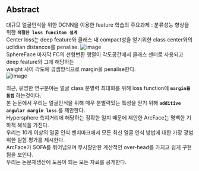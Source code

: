 ## Abstract
대규모 얼굴인식을 위한 DCNN을 이용한 feature 학습의 주요과제 : 분류성능 향상을 위한 **`적절한 loss funciton 설계`**  
Center loss는 deep feature와 클래스 내 compact성을 얻기위한 class center와의 uclidian distancce를 penalise.
![image](https://user-images.githubusercontent.com/40943064/124759144-4b6e9d80-df6a-11eb-9150-400a7d3c5a51.png)  
SphereFace 마지막 FC의 선형변환 행렬이 각도공간에서 클래스 센터로 사용되고 deep feature와 그에 해당하는  
weight 사이 각도에 곱셈방식으로 margin을 penalise한다.  
![image](https://user-images.githubusercontent.com/40943064/124759809-0b5bea80-df6b-11eb-9274-b35472108b9a.png)

최근, 유명한 연구분야는 얼굴 class 분별력 최대화를 위해 loss function에 **`margin을 통합`** 하는것이다.  
본 논문에서 우리는 얼굴인식을 위해 매우 분별력있는 특성을 얻기 위해 **`additive angular margin loss`** 를 제안한다.  
Hypersphere 측지거리에 해당하는 정확한 일치 때문에 제안한 ArcFace는 명백한 기하적 해석을 가진다.  
우리는 10개 이상의 얼굴 인식 벤치마크에서 모든 최신 얼굴 인식 방법에 대한 가장 광범위한 실험 평가를 제시한다.  
ArcFace가 SOFA를 뛰어넘으며 무시할만한 계산적인 over-head를 가지고 쉽게 구현됨을 보인다.  
우리는 논문재생산에 도움이 되는 모든 자료를 공개한다.
